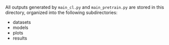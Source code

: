 All outputs generated by `main_cl.py` and `main_pretrain.py` are stored in this directory,
organized into the following subdirectories:
* datasets
* models
* plots
* results